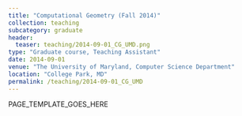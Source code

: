 ```yaml
---
title: "Computational Geometry (Fall 2014)"
collection: teaching
subcategory: graduate
header: 
  teaser: teaching/2014-09-01_CG_UMD.png
type: "Graduate course, Teaching Assistant"
date: 2014-09-01
venue: "The University of Maryland, Computer Science Department"
location: "College Park, MD"
permalink: /teaching/2014-09-01_CG_UMD
---
```


PAGE_TEMPLATE_GOES_HERE
